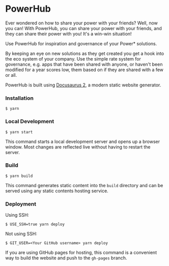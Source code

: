 # PowerHub

[MATT]: Intro

Ever wondered on how to share your power with your friends? Well, now you can! With PowerHub, you can share your power with your friends, and they can share their power with you! It's a win-win situation!

Use PowerHub for inspiration and governance of your Power* solutions.

By keeping an eye on new solutions as they get created you get a hook into the eco system of your company. Use the simple rate system for governance, e.g. apps that have been shared with anyone, or haven't been modified for a year scores low,  them based on if they are shared with a few or all. 


PowerHub is built using [Docusaurus 2](https://docusaurus.io/), a modern static website generator.

### Installation

```
$ yarn
```

### Local Development

```
$ yarn start
```

This command starts a local development server and opens up a browser window. Most changes are reflected live without having to restart the server.

### Build

```
$ yarn build
```

This command generates static content into the `build` directory and can be served using any static contents hosting service.

### Deployment

Using SSH:

```
$ USE_SSH=true yarn deploy
```

Not using SSH:

```
$ GIT_USER=<Your GitHub username> yarn deploy
```

If you are using GitHub pages for hosting, this command is a convenient way to build the website and push to the `gh-pages` branch.

